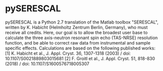 # pySERESCAL
pySERESCAL is a Python 2.7 translation of the Matlab toolbox "SERESCAL", written by K. Habicht (Helmholtz Zentrum Berlin, Germany), 
who must receive all credits.
Here, our goal is to allow the broadest user base to calculate the three axis-neutron resonant spin echo (TAS-NRSE) resolution function,
and be able to correct raw data from instrumental and sample specific effects.
Calculations are based on the following published works:
[1] K. Habicht et al., J. Appl. Cryst. 36, 1307-1318 (2003) / doi: 10.1107/S0021889803015681
[2] F. Groitl et al., J. Appl. Cryst. 51, 818-830 (2018) / doi: 10.1107/S1600576718005307
